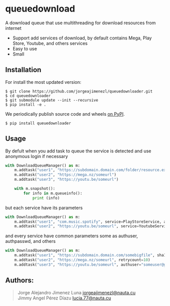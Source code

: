 # queuedownload
A download queue that use multithreading for download resources from internet

* Support add services of download, by default contains Mega, Play Store, Youtube, and others services
* Easy to use
* Small

## Installation
For install the most updated version:
```
$ git clone https://github.com/jorgeajimenezl/queuedownloader.git
$ cd queuedownloader
$ git submodule update --init --recursive
$ pip install -e .
```

We periodically publish source code and wheels [on PyPI](https://pypi.python.org/pypi/queuedownloader).
```
$ pip install queuedownloader
```

## Usage
By defult when you add task to queue the service is detected and use anonymous 
login if necessary

```python
with DownloadQueueManager() as m:
    m.addtask("user1", "https://subdomain.domain.com/folder/resource.extension")
    m.addtask("user2", "https://mega.nz/someurl")
    m.addtask("user3", "https://youtu.be/someurl")

    with m.snapshot():
        for info in m.queueinfo():
            print (info)
```

but each service have its parameters

```python
with DownloadQueueManager() as m:
    m.addtask("user1", "com.music.spotify", service=PlayStoreService, authuser="someuser@gmail.com", authpasswd="somerarepassword", sdk_version=24)
    m.addtask("user2", "https://youtu.be/someurl", service=YoutubeService, subtitles=True, quality="720p@60")
```

and every service have common parameters some as authuser, authpasswd, and others

```python
with DownloadQueueManager() as m:
    m.addtask("user1", "https://subdomain.domain.com/somebigfile", sha1="9ccbdefd64d10dc92629e0c3a3dc224285fed9ba")
    m.addtask("user2", "https://mega.nz/someurl", retrycount=10)
    m.addtask("user3", "https://youtu.be/someurl", authuser="someuser@gmail.com", authpasswd="somemostrarepassword")
```

## Authors: 
> Jorge Alejandro Jimenez Luna jorgeajimenezl@nauta.cu  
> Jimmy Angel Pérez Díazu lucia.77@nauta.cu
